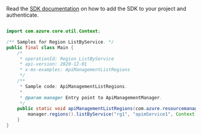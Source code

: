Read the [SDK documentation](https://github.com/Azure/azure-sdk-for-java/blob/azure-resourcemanager-apimanagement_1.0.0-beta.2/sdk/apimanagement/azure-resourcemanager-apimanagement/README.md) on how to add the SDK to your project and authenticate.

```java

import com.azure.core.util.Context;

/** Samples for Region ListByService. */
public final class Main {
    /*
     * operationId: Region_ListByService
     * api-version: 2020-12-01
     * x-ms-examples: ApiManagementListRegions
     */
    /**
     * Sample code: ApiManagementListRegions.
     *
     * @param manager Entry point to ApiManagementManager.
     */
    public static void apiManagementListRegions(com.azure.resourcemanager.apimanagement.ApiManagementManager manager) {
        manager.regions().listByService("rg1", "apimService1", Context.NONE);
    }
}
```

